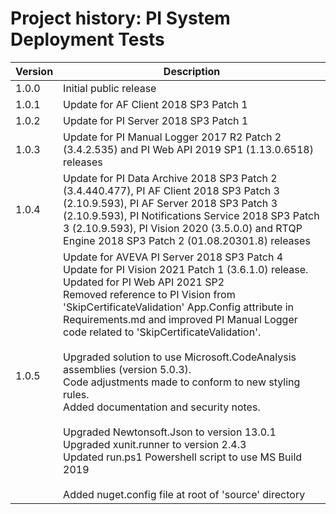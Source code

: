 # Project history: PI System Deployment Tests

| Version | Description                           |
| ------- | ------------------------------------- |
| 1.0.0   | Initial public release                |
| 1.0.1   | Update for AF Client 2018 SP3 Patch 1 |
| 1.0.2   | Update for PI Server 2018 SP3 Patch 1 |
| 1.0.3   | Update for PI Manual Logger 2017 R2 Patch 2 (3.4.2.535) and PI Web API 2019 SP1 (1.13.0.6518) releases |
| 1.0.4   | Update for PI Data Archive 2018 SP3 Patch 2 (3.4.440.477), PI AF Client 2018 SP3 Patch 3 (2.10.9.593), PI AF Server 2018 SP3 Patch 3 (2.10.9.593), PI Notifications Service 2018 SP3 Patch 3 (2.10.9.593), PI Vision 2020 (3.5.0.0) and RTQP Engine 2018 SP3 Patch 2 (01.08.20301.8) releases|
| 1.0.5   | Update for AVEVA PI Server 2018 SP3 Patch 4 <br>Update for PI Vision 2021 Patch 1 (3.6.1.0) release.<br> Updated for PI Web API 2021 SP2<br> Removed reference to PI Vision from 'SkipCertificateValidation' App.Config attribute in Requirements.md and improved PI Manual Logger code related to 'SkipCertificateValidation'.<br><br> Upgraded solution to use Microsoft.CodeAnalysis assemblies (version 5.0.3). <br> Code adjustments made to conform to new styling rules. <br> Added documentation and security notes. <br><br> Upgraded Newtonsoft.Json to version 13.0.1 <br> Upgraded xunit.runner to version 2.4.3 <br> Updated run.ps1 Powershell script to use MS Build 2019 <br><br> Added nuget.config file at root of 'source' directory  |
